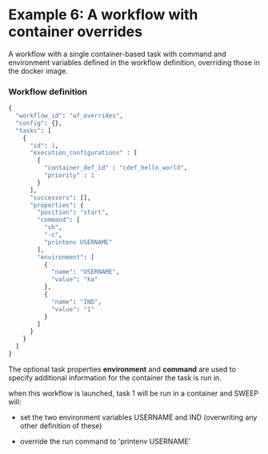 #  Example 6: A workflow with container overrides

A workflow with a single container-based task with command and environment variables defined in the workflow definition, overriding those in the docker image.

### Workflow definition

```python
{
  "workflow_id": "wf_overrides",
  "config": {},
  "tasks": [
    {
      "id": 1,
      "execution_configurations" : [
        {
          "container_def_id" : "cdef_hello_world",
          "priority" : 1
        }
      ],
      "successors": [],
      "properties": {
        "position": "start",
        "command": [
          "sh",
          "-c",
          "printenv USERNAME"
        ],
        "environment": [
          {
            "name": "USERNAME",
            "value": "ka"
          },
          {
            "name": "IND",
            "value": "1"
          }
        ]
      }
    }
  ]
}


```

The optional task properties **environment** and **command** are used to specify additional information for the container the task is run in.

when this workflow is launched, task 1 will be run in a container and SWEEP will:

* set the two environment variables USERNAME and IND (overwriting any other definition of these)

* override the run command to 'printenv USERNAME'

